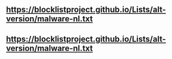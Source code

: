 ## https://blocklistproject.github.io/Lists/alt-version/malware-nl.txt
## https://blocklistproject.github.io/Lists/alt-version/malware-nl.txt
